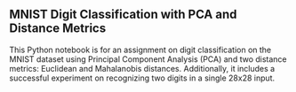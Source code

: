 ## MNIST Digit Classification with PCA and Distance Metrics
This Python notebook is for an assignment on digit classification on the MNIST dataset using Principal Component Analysis (PCA) and two distance metrics: Euclidean and Mahalanobis distances.
Additionally, it includes a successful experiment on recognizing two digits in a single 28x28 input.
